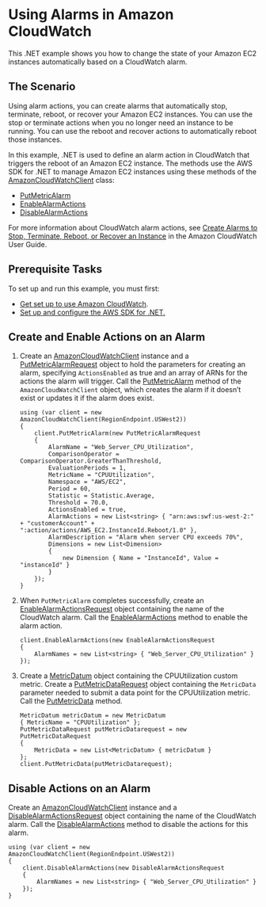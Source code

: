 # Using Alarms in Amazon CloudWatch<a name="cloudwatch-using-alarms-examples"></a>

This \.NET example shows you how to change the state of your Amazon EC2 instances automatically based on a CloudWatch alarm\.

## The Scenario<a name="the-scenario"></a>

Using alarm actions, you can create alarms that automatically stop, terminate, reboot, or recover your Amazon EC2 instances\. You can use the stop or terminate actions when you no longer need an instance to be running\. You can use the reboot and recover actions to automatically reboot those instances\.

In this example, \.NET is used to define an alarm action in CloudWatch that triggers the reboot of an Amazon EC2 instance\. The methods use the AWS SDK for \.NET to manage Amazon EC2 instances using these methods of the [AmazonCloudWatchClient](https://docs.aws.amazon.com/sdkfornet/v3/apidocs/items/CloudWatch/TCloudWatchClient.html) class:
+  [PutMetricAlarm](https://docs.aws.amazon.com/sdkfornet/v3/apidocs/items/CloudWatch/MCloudWatchPutMetricAlarmPutMetricAlarmRequest.html) 
+  [EnableAlarmActions](https://docs.aws.amazon.com/sdkfornet/v3/apidocs/items/CloudWatch/MCloudWatchEnableAlarmActionsEnableAlarmActionsRequest.html) 
+  [DisableAlarmActions](https://docs.aws.amazon.com/sdkfornet/v3/apidocs/items/CloudWatch/MCloudWatchDisableAlarmActionsDisableAlarmActionsRequest.html) 

For more information about CloudWatch alarm actions, see [Create Alarms to Stop, Terminate, Reboot, or Recover an Instance](https://docs.aws.amazon.com/AmazonCloudWatch/latest/monitoring/UsingAlarmActions.html) in the Amazon CloudWatch User Guide\.

## Prerequisite Tasks<a name="prerequisite-tasks"></a>

To set up and run this example, you must first:
+  [Get set up to use Amazon CloudWatch](https://docs.aws.amazon.com/AmazonCloudWatch/latest/monitoring/GettingSetup.html)\.
+ [Set up and configure the AWS SDK for \.NET\.](net-dg-setup.md)

## Create and Enable Actions on an Alarm<a name="create-and-enable-actions-on-an-alarm"></a>

1. Create an [AmazonCloudWatchClient](https://docs.aws.amazon.com/sdkfornet/v3/apidocs/items/CloudWatch/TCloudWatchClient.html) instance and a [PutMetricAlarmRequest](https://docs.aws.amazon.com/sdkfornet/v3/apidocs/items/CloudWatch/TPutMetricAlarmRequest.html) object to hold the parameters for creating an alarm, specifying `ActionsEnabled` as true and an array of ARNs for the actions the alarm will trigger\. Call the [PutMetricAlarm](https://docs.aws.amazon.com/sdkfornet/v3/apidocs/items/CloudWatch/MCloudWatchPutMetricAlarmPutMetricAlarmRequest.html) method of the `AmazonCloudWatchClient` object, which creates the alarm if it doesn’t exist or updates it if the alarm does exist\.

   ```
   using (var client = new AmazonCloudWatchClient(RegionEndpoint.USWest2))
   {
       client.PutMetricAlarm(new PutMetricAlarmRequest
       {
           AlarmName = "Web_Server_CPU_Utilization",
           ComparisonOperator = ComparisonOperator.GreaterThanThreshold,
           EvaluationPeriods = 1,
           MetricName = "CPUUtilization",
           Namespace = "AWS/EC2",
           Period = 60,
           Statistic = Statistic.Average,
           Threshold = 70.0,
           ActionsEnabled = true,
           AlarmActions = new List<string> { "arn:aws:swf:us-west-2:" + "customerAccount" + ":action/actions/AWS_EC2.InstanceId.Reboot/1.0" },
           AlarmDescription = "Alarm when server CPU exceeds 70%",
           Dimensions = new List<Dimension>
           {
               new Dimension { Name = "InstanceId", Value = "instanceId" }
           }
       });
   }
   ```

1. When `PutMetricAlarm` completes successfully, create an [EnableAlarmActionsRequest](https://docs.aws.amazon.com/sdkfornet/v3/apidocs/items/CloudWatch/TEnableAlarmActionsRequest.html) object containing the name of the CloudWatch alarm\. Call the [EnableAlarmActions](https://docs.aws.amazon.com/sdkfornet/v3/apidocs/items/CloudWatch/MCloudWatchEnableAlarmActionsEnableAlarmActionsRequest.html) method to enable the alarm action\.

   ```
   client.EnableAlarmActions(new EnableAlarmActionsRequest
   {
       AlarmNames = new List<string> { "Web_Server_CPU_Utilization" }
   });
   ```

1. Create a [MetricDatum](https://docs.aws.amazon.com/sdkfornet/v3/apidocs/items/CloudWatch/TMetricDatum.html) object containing the CPUUtilization custom metric\. Create a [PutMetricDataRequest](https://docs.aws.amazon.com/sdkfornet/v3/apidocs/items/CloudWatch/TPutMetricDataRequest.html) object containing the `MetricData` parameter needed to submit a data point for the CPUUtilization metric\. Call the [PutMetricData](https://docs.aws.amazon.com/sdkfornet/v3/apidocs/items/CloudWatch/MCloudWatchPutMetricDataPutMetricDataRequest.html) method\.

   ```
   MetricDatum metricDatum = new MetricDatum
   { MetricName = "CPUUtilization" };
   PutMetricDataRequest putMetricDatarequest = new PutMetricDataRequest
   {
       MetricData = new List<MetricDatum> { metricDatum }
   };
   client.PutMetricData(putMetricDatarequest);
   ```

## Disable Actions on an Alarm<a name="disable-actions-on-an-alarm"></a>

Create an [AmazonCloudWatchClient](https://docs.aws.amazon.com/sdkfornet/v3/apidocs/items/CloudWatch/TCloudWatchClient.html) instance and a [DisableAlarmActionsRequest](https://docs.aws.amazon.com/sdkfornet/v3/apidocs/items/CloudWatch/TDisableAlarmActionsRequest.html) object containing the name of the CloudWatch alarm\. Call the [DisableAlarmActions](https://docs.aws.amazon.com/sdkfornet/v3/apidocs/items/CloudWatch/MCloudWatchDisableAlarmActionsDisableAlarmActionsRequest.html) method to disable the actions for this alarm\.

```
using (var client = new AmazonCloudWatchClient(RegionEndpoint.USWest2))
{
    client.DisableAlarmActions(new DisableAlarmActionsRequest
    {
        AlarmNames = new List<string> { "Web_Server_CPU_Utilization" }
    });
}
```